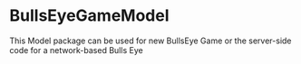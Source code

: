 # BullsEyeGameModel

This Model package can be used for new BullsEye Game or the server-side code for a network-based Bulls Eye
